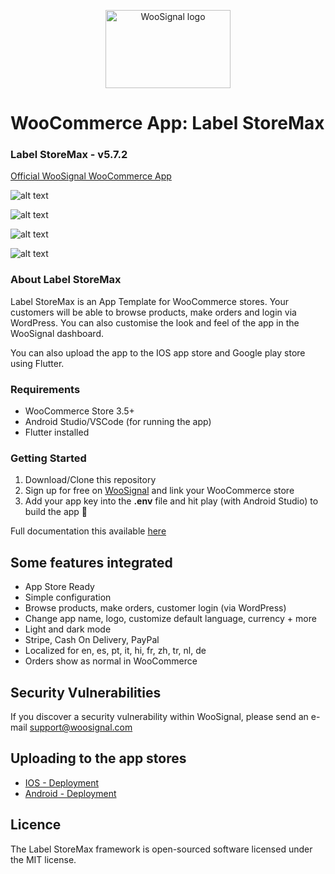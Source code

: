 <p align="center">
  <img width="200" height="125" src="https://woosignal.com/images/woosignal_logo_stripe_blue.png" alt="WooSignal logo">
</p>

# WooCommerce App: Label StoreMax

### Label StoreMax - v5.7.2


[Official WooSignal WooCommerce App](https://woosignal.com)

![alt text](https://woosignal.com/images/woocommerce_app_preview_2.png "WooCommerce app checkout experience")

![alt text](https://woosignal.com/images/woocommerce_app_preview_3.png "WooCommerce app Login/Register for customers via WordPress")

![alt text](https://woosignal.com/images/woocommerce_app_preview_1.png "Full integration with WooCommerce")

![alt text](https://woosignal.com/images/mock_dark_light_mode.png "Dark and light mode shopping")

### About Label StoreMax

Label StoreMax is an App Template for WooCommerce stores. Your customers will be able to browse products, make orders and login via WordPress. You can also customise the look and feel of the app in the WooSignal dashboard.

You can also upload the app to the IOS app store and Google play store using Flutter.

### Requirements

- WooCommerce Store 3.5+
- Android Studio/VSCode (for running the app)
- Flutter installed

### Getting Started

1. Download/Clone this repository
2. Sign up for free on [WooSignal](https://woosignal.com) and link your WooCommerce store
3. Add your app key into the **.env** file and hit play (with Android Studio) to build the app 🥳

Full documentation this available [here](https://woosignal.com/docs/app/label-storemax)

## Some features integrated

- App Store Ready
- Simple configuration
- Browse products, make orders, customer login (via WordPress)
- Change app name, logo, customize default language, currency + more
- Light and dark mode
- Stripe, Cash On Delivery, PayPal
- Localized for en, es, pt, it, hi, fr, zh, tr, nl, de
- Orders show as normal in WooCommerce

## Security Vulnerabilities
If you discover a security vulnerability within WooSignal, please send an e-mail support@woosignal.com

## Uploading to the app stores

- [IOS - Deployment](https://flutter.dev/docs/deployment/ios)
- [Android - Deployment](https://flutter.dev/docs/deployment/android)

## Licence
The Label StoreMax framework is open-sourced software licensed under the MIT license.
